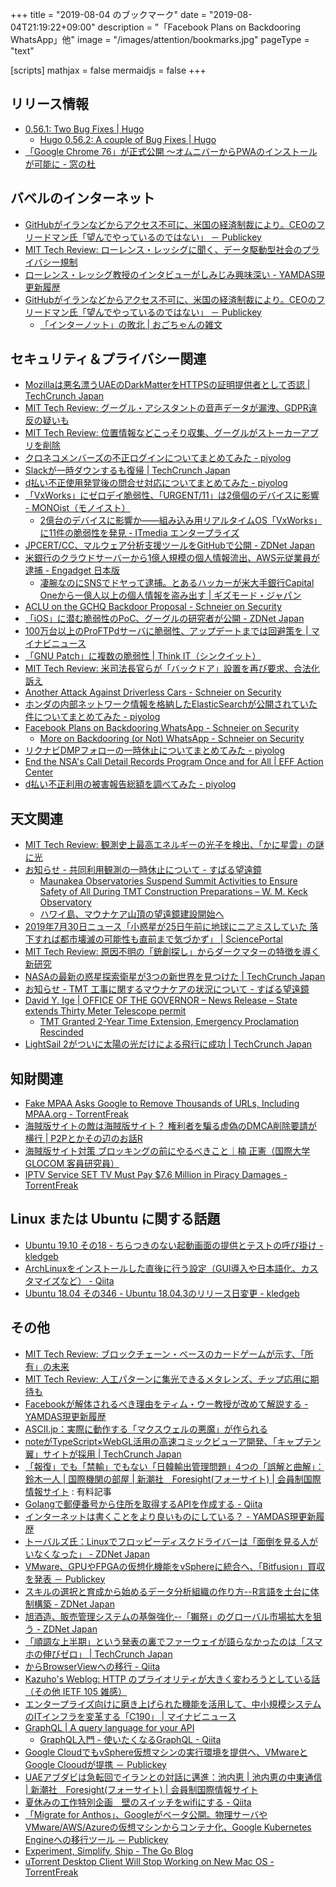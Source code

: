 +++
title = "2019-08-04 のブックマーク"
date =  "2019-08-04T21:19:22+09:00"
description = "「Facebook Plans on Backdooring WhatsApp」他"
image = "/images/attention/bookmarks.jpg"
pageType = "text"

[scripts]
  mathjax = false
  mermaidjs = false
+++

## リリース情報

- [0.56.1: Two Bug Fixes | Hugo](https://gohugo.io/news/0.56.1-relnotes/)
    - [Hugo 0.56.2: A couple of Bug Fixes | Hugo](https://gohugo.io/news/0.56.2-relnotes/)
- [「Google Chrome 76」が正式公開 ～オムニバーからPWAのインストールが可能に - 窓の杜](https://forest.watch.impress.co.jp/docs/news/1199187.html)

## バベルのインターネット

- [GitHubがイランなどからアクセス不可に、米国の経済制裁により。CEOのフリードマン氏「望んでやっているのではない」 － Publickey](https://www.publickey1.jp/blog/19/githubceo.html)
- [MIT Tech Review: ローレンス・レッシグに聞く、データ駆動型社会のプライバシー規制](https://www.technologyreview.jp/s/154785/interview-with-lessig-privacy-regulation-in-the-data-driven-society/)
- [ローレンス・レッシグ教授のインタビューがしみじみ興味深い - YAMDAS現更新履歴](https://yamdas.hatenablog.com/entry/20190730/lawrencelessig)
- [GitHubがイランなどからアクセス不可に、米国の経済制裁により。CEOのフリードマン氏「望んでやっているのではない」 － Publickey](https://www.publickey1.jp/blog/19/githubceo.html)
    - [「インターノット」の敗北 | おごちゃんの雑文](http://www.nurs.or.jp/~ogochan/essay/archives/5487)

## セキュリティ＆プライバシー関連

- [Mozillaは悪名漂うUAEのDarkMatterをHTTPSの証明提供者として否認  |  TechCrunch Japan](https://jp.techcrunch.com/2019/07/10/2019-07-09-darkmatter-firefox-certificates/)
- [MIT Tech Review: グーグル・アシスタントの音声データが漏洩、GDPR違反の疑いも](https://www.technologyreview.jp/nl/humans-might-be-listening-to-your-google-assistant-recordings/)
- [MIT Tech Review: 位置情報などこっそり収集、グーグルがストーカーアプリを削除](https://www.technologyreview.jp/nl/google-has-booted-seven-stalkerware-apps-off-its-play-store/)
- [クロネコメンバーズの不正ログインについてまとめてみた - piyolog](https://piyolog.hatenadiary.jp/entry/2019/07/27/041537)
- [Slackが一時ダウンするも復帰  |  TechCrunch Japan](https://jp.techcrunch.com/2019/07/30/2019-07-30-yes-slack-is-down-2/)
- [d払い不正使用発覚後の問合せ対応についてまとめてみた - piyolog](https://piyolog.hatenadiary.jp/entry/2019/07/30/065754)
- [「VxWorks」にゼロデイ脆弱性、「URGENT/11」は2億個のデバイスに影響 - MONOist（モノイスト）](https://monoist.atmarkit.co.jp/mn/articles/1907/30/news047.html)
    - [2億台のデバイスに影響か――組み込み用リアルタイムOS「VxWorks」に11件の脆弱性を発見 - ITmedia エンタープライズ](https://www.itmedia.co.jp/enterprise/articles/1907/30/news069.html)
- [JPCERT/CC、マルウェア分析支援ツールをGitHubで公開 - ZDNet Japan](https://japan.zdnet.com/article/35140620/)
- [米銀行のクラウドサーバーから1億人規模の個人情報流出、AWS元従業員が逮捕 - Engadget 日本版](https://japanese.engadget.com/2019/07/30/capital-one-1-aws/)
    - [凄腕なのにSNSでドヤって逮捕。とあるハッカーが米大手銀行Capital Oneから一億人以上の個人情報を盗み出す | ギズモード・ジャパン](https://www.gizmodo.jp/2019/07/a-hacker-stole-capital-one-data-on-106-million-customer.html)
- [ACLU on the GCHQ Backdoor Proposal - Schneier on Security](https://www.schneier.com/blog/archives/2019/07/aclu_on_the_gch.html)
- [「iOS」に潜む脆弱性のPoC、グーグルの研究者が公開 - ZDNet Japan](https://japan.zdnet.com/article/35140666/)
- [100万台以上のProFTPdサーバに脆弱性、アップデートまでは回避策を | マイナビニュース](https://news.mynavi.jp/article/20190731-867820/)
- [「GNU Patch」に複数の脆弱性 | Think IT（シンクイット）](https://thinkit.co.jp/news/bn/16514)
- [MIT Tech Review: 米司法長官らが「バックドア」設置を再び要求、合法化訴え](https://www.technologyreview.jp/nl/barrs-call-for-encryption-backdoors-has-reawakened-a-years-old-debate/)
- [Another Attack Against Driverless Cars - Schneier on Security](https://www.schneier.com/blog/archives/2019/07/another_attack_.html)
- [ホンダの内部ネットワーク情報を格納したElasticSearchが公開されていた件についてまとめてみた - piyolog](https://piyolog.hatenadiary.jp/entry/2019/08/01/070316)
- [Facebook Plans on Backdooring WhatsApp - Schneier on Security](https://www.schneier.com/blog/archives/2019/08/facebook_plans_.html)
    - [More on Backdooring (or Not) WhatsApp - Schneier on Security](https://www.schneier.com/blog/archives/2019/08/more_on_backdoo.html)
- [リクナビDMPフォローの一時休止についてまとめてみた - piyolog](https://piyolog.hatenadiary.jp/entry/2019/08/02/175641)
- [End the NSA's Call Detail Records Program Once and for All | EFF Action Center](https://act.eff.org/action/end-the-nsa-s-call-detail-records-program-once-and-for-all)
- [d払い不正利用の被害報告総額を調べてみた - piyolog](https://piyolog.hatenadiary.jp/entry/2019/08/04/011910)

## 天文関連

- [MIT Tech Review: 観測史上最高エネルギーの光子を検出、「かに星雲」の謎に光](https://www.technologyreview.jp/s/148840/the-crab-nebula-just-blasted-earth-with-the-highest-energy-photons-ever-recorded/)
- [お知らせ - 共同利用観測の一時休止について - すばる望遠鏡](https://subarutelescope.org/Announce/2019/07/16/j_index.html)
    - [Maunakea Observatories Suspend Summit Activities to Ensure Safety of All During TMT Construction Preparations – W. M. Keck Observatory](http://www.keckobservatory.org/mko-news/)
    - [ハワイ島、マウナケア山頂の望遠鏡建設開始へ](https://www.hawaii-arukikata.com/news/2019_0717_maunakea.html)
- [2019年7月30日ニュース「小惑星が25日午前に地球にニアミスしていた 落下すれば都市壊滅の可能性も直前まで気づかず」 | SciencePortal](https://scienceportal.jst.go.jp/news/newsflash_review/newsflash/2019/07/20190730_01.html)
- [MIT Tech Review: 原因不明の「銃創探し」からダークマターの特徴を導く新研究](https://www.technologyreview.jp/s/155344/what-a-lack-of-unexplained-gory-deaths-tells-us-about-dark-matter/)
- [NASAの最新の惑星探索衛星が3つの新世界を見つけた  |  TechCrunch Japan](https://jp.techcrunch.com/2019/07/31/2019-07-30-nasas-newest-planet-hunting-satellite-finds-three-new-worlds/)
- [お知らせ - TMT 工事に関するマウナケアの状況について - すばる望遠鏡](https://subarutelescope.org/Announce/2019/07/19/j_index.html)
- [David Y. Ige  |  OFFICE OF THE GOVERNOR – News Release – State extends Thirty Meter Telescope permit](https://governor.hawaii.gov/newsroom/latest-news/office-of-the-governor-news-release-state-extends-thirty-meter-telescope-permit/)
    - [TMT Granted 2-Year Time Extension, Emergency Proclamation Rescinded](https://www.bigislandvideonews.com/2019/07/30/tmt-granted-2-year-time-extension-emergency-proclamation-rescinded/)
- [LightSail 2がついに太陽の光だけによる飛行に成功  |  TechCrunch Japan](https://jp.techcrunch.com/2019/08/01/2019-07-31-crowdfunded-lightsail-2-spacecraft-succeeds-in-flying-on-sunlight-alone/)

## 知財関連

- [Fake MPAA Asks Google to Remove Thousands of URLs, Including MPAA.org - TorrentFreak](https://torrentfreak.com/fake-mpaa-asks-google-to-remove-thousands-of-urls-including-mpaa-org-190714/)
- [海賊版サイトの敵は海賊版サイト？ 権利者を騙る虚偽のDMCA削除要請が横行 | P2Pとかその辺のお話R](https://p2ptk.org/copyright/2642)
- [海賊版サイト対策 ブロッキングの前にやるべきこと｜楠 正憲（国際大学GLOCOM 客員研究員）](https://comemo.nikkei.com/n/n576ff142d5f9)
- [IPTV Service SET TV Must Pay $7.6 Million in Piracy Damages - TorrentFreak](https://torrentfreak.com/iptv-service-set-tv-must-pay-7-6-million-in-piracy-damages-190801/)

## Linux または Ubuntu に関する話題

- [Ubuntu 19.10 その18 - ちらつきのない起動画面の提供とテストの呼び掛け - kledgeb](https://kledgeb.blogspot.com/2019/07/ubuntu-1910-18.html)
- [ArchLinuxをインストールした直後に行う設定（GUI導入や日本語化、カスタマイズなど） - Qiita](https://qiita.com/Hayao0819/items/f23c6a6f1e103c5b6a83)
- [Ubuntu 18.04 その346 - Ubuntu 18.04.3のリリース日変更 - kledgeb](https://kledgeb.blogspot.com/2019/08/ubuntu-1804-346-ubuntu-18043.html)

## その他

- [MIT Tech Review: ブロックチェーン・ベースのカードゲームが示す、「所有」の未来](https://www.technologyreview.jp/s/152574/this-blockchain-based-card-game-shows-us-the-future-of-ownership/)
- [MIT Tech Review: 人工パターンに集光できるメタレンズ、チップ応用に期待も](https://www.technologyreview.jp/s/152196/why-metalenses-are-about-to-revolutionize-chip-making/)
- [Facebookが解体されるべき理由をティム・ウー教授が改めて解説する - YAMDAS現更新履歴](https://yamdas.hatenablog.com/entry/20190723/facebookbrokenup)
- [ASCII.jp：実際に動作する「マクスウェルの悪魔」が作られる](https://ascii.jp/elem/000/001/104/1104305/)
- [noteがTypeScript×WebGL活用の高速コミックビューア開発、「キャプテン翼」サイトが採用  |  TechCrunch Japan](https://jp.techcrunch.com/2019/07/28/note-comic-viewer/)
- [「報復」でも「禁輸」でもない「日韓輸出管理問題」4つの「誤解と曲解」：鈴木一人 | 国際機関の部屋 | 新潮社　Foresight(フォーサイト) | 会員制国際情報サイト](https://www.fsight.jp/articles/-/45673) : 有料記事
- [Golangで郵便番号から住所を取得するAPIを作成する - Qiita](https://qiita.com/komatzz/items/822acfb273ccb0db3f48)
- [インターネットは書くことをより良いものにしている？ - YAMDAS現更新履歴](https://yamdas.hatenablog.com/entry/20190730/becauseinternet)
- [トーバルズ氏：Linuxでフロッピーディスクドライバーは「面倒を見る人がいなくなった」 - ZDNet Japan](https://japan.zdnet.com/article/35140578/)
- [VMware、GPUやFPGAの仮想化機能をvSphereに統合へ、「Bitfusion」買収を発表 － Publickey](https://www.publickey1.jp/blog/19/vmwaregpufpgabitfusionvsphere.html)
- [スキルの選択と育成から始めるデータ分析組織の作り方--R言語を土台に体制構築 - ZDNet Japan](https://japan.zdnet.com/article/35140624/)
- [旭酒造、販売管理システムの基盤強化--「獺祭」のグローバル市場拡大を狙う - ZDNet Japan](https://japan.zdnet.com/article/35140614/)
- [「順調な上半期」という発表の裏でファーウェイが語らなかったのは「スマホの伸びゼロ」  |  TechCrunch Japan](https://jp.techcrunch.com/2019/07/31/2019-07-30-huawei-hides-quarterly-halt/)
- [<webview>からBrowserViewへの移行 - Qiita](https://qiita.com/nekobato/items/476cf1ce626626972f30)
- [Kazuho's Weblog: HTTP のプライオリティが大きく変わろうとしている話（その他 IETF 105 雑感）](http://blog.kazuhooku.com/2019/07/http-ietf-105.html)
- [エンタープライズ向けに磨き上げられた機能を活用して、中小規模システムのITインフラを変革する「C190」 | マイナビニュース](https://news.mynavi.jp/kikaku/20190723-860957/)
- [GraphQL | A query language for your API](https://graphql.org/)
    - [GraphQL入門 - 使いたくなるGraphQL - Qiita](https://qiita.com/bananaumai/items/3eb77a67102f53e8a1ad)
- [Google CloudでもvSphere仮想マシンの実行環境を提供へ、VMwareとGoogle Clooudが提携 － Publickey](https://www.publickey1.jp/blog/19/google_cloudvspherevmwaregoogle_clooud.html)
- [UAEアブダビは急転回でイランとの対話に邁進：池内恵 | 池内恵の中東通信 | 新潮社　Foresight(フォーサイト) | 会員制国際情報サイト](https://www.fsight.jp/articles/-/45687)
- [夏休みの工作特別企画　壁のスイッチをwifiにする - Qiita](https://qiita.com/hiratarich/items/37f09f06b3a75178f515)
- [「Migrate for Anthos」、Googleがベータ公開。物理サーバやVMware/AWS/Azureの仮想マシンからコンテナ化、Google Kubernetes Engineへの移行ツール － Publickey](https://www.publickey1.jp/blog/19/migrate_for_anthosgooglevmwareawsazuregoogle_kubernetes_engine.html)
- [Experiment, Simplify, Ship - The Go Blog](https://blog.golang.org/experiment)
- [uTorrent Desktop Client Will Stop Working on New Mac OS - TorrentFreak](https://torrentfreak.com/utorrent-desktop-client-will-stop-working-on-new-mac-os-190803/)
